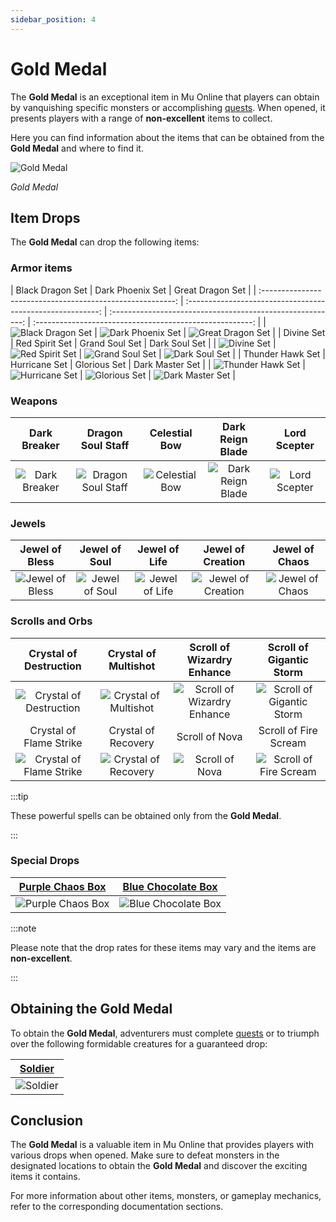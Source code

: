 ```yaml
---
sidebar_position: 4
---
```


# Gold Medal

The **Gold Medal** is an exceptional item in Mu Online that players can obtain by vanquishing specific monsters or accomplishing [quests](/gameplay-systems/quest-system). When opened, it presents players with a range of **non-excellent** items to collect.

Here you can find information about the items that can be obtained from the **Gold Medal** and where to find it.

![Gold Medal](/img/items/item-bags/gold-medal.png)

_Gold Medal_

## Item Drops

The **Gold Medal** can drop the following items:

### Armor items

|                      Black Dragon Set                      |                      Dark Phoenix Set                      |                      Great Dragon Set                      |
| :--------------------------------------------------------: | :--------------------------------------------------------: | :--------------------------------------------------------: | :------------------------------------------------------: |
| ![Black Dragon Set](/img/items/armors/dk/black-dragon.png) | ![Dark Phoenix Set](/img/items/armors/dk/dark-phoenix.png) | ![Great Dragon Set](/img/items/armors/dk/great-dragon.png) |
|                         Divine Set                         |                       Red Spirit Set                       |                       Grand Soul Set                       |                      Dark Soul Set                       |
|       ![Divine Set](/img/items/armors/fe/divine.png)       |   ![Red Spirit Set](/img/items/armors/fe/red-spirit.png)   |   ![Grand Soul Set](/img/items/armors/dw/grand-soul.png)   |   ![Dark Soul Set](/img/items/armors/dw/dark-soul.png)   |
|                      Thunder Hawk Set                      |                       Hurricane Set                        |                        Glorious Set                        |                     Dark Master Set                      |
| ![Thunder Hawk Set](/img/items/armors/mg/thunder-hawk.png) |    ![Hurricane Set](/img/items/armors/mg/hurricane.png)    |     ![Glorious Set](/img/items/armors/dl/glorious.png)     | ![Dark Master Set](/img/items/armors/dl/dark-master.png) |

### Weapons

|                    Dark Breaker                     |                       Dragon Soul Staff                       |                    Celestial Bow                    |                      Dark Reign Blade                       |                     Lord Scepter                      |
| :-------------------------------------------------: | :-----------------------------------------------------------: | :-------------------------------------------------: | :---------------------------------------------------------: | :---------------------------------------------------: |
| ![Dark Breaker](/img/items/swords/dark-breaker.png) | ![Dragon Soul Staff](/img/items/staffs/dragon-soul-staff.png) | ![Celestial Bow](/img/items/bows/celestial-bow.png) | ![Dark Reign Blade](/img/items/swords/dark-reign-blade.png) | ![Lord Scepter](/img/items/scepters/lord-scepter.png) |

### Jewels

|                 Jewel of Bless                 |                Jewel of Soul                 |                Jewel of Life                 |                  Jewel of Creation                   |                 Jewel of Chaos                 |
| :--------------------------------------------: | :------------------------------------------: | :------------------------------------------: | :--------------------------------------------------: | :--------------------------------------------: |
| ![Jewel of Bless](/img/items/jewels/bless.png) | ![Jewel of Soul](/img/items/jewels/soul.png) | ![Jewel of Life](/img/items/jewels/life.png) | ![Jewel of Creation](/img/items/jewels/creation.png) | ![Jewel of Chaos](/img/items/jewels/chaos.png) |

### Scrolls and Orbs

|                     Crystal of Destruction                      |                     Crystal of Multishot                     |                      Scroll of Wizardry Enhance                      |                      Scroll of Gigantic Storm                      |
| :-------------------------------------------------------------: | :----------------------------------------------------------: | :------------------------------------------------------------------: | :----------------------------------------------------------------: |
|  ![Crystal of Destruction](/img/items/scrolls-orbs/orb-dk.png)  | ![Crystal of Multishot ](/img/items/scrolls-orbs/orb-dk.png) | ![Scroll of Wizardry Enhance](/img/items/scrolls-orbs/scroll-dw.png) | ![Scroll of Gigantic Storm](/img/items/scrolls-orbs/scroll-dw.png) |
|                     Crystal of Flame Strike                     |                     Crystal of Recovery                      |                            Scroll of Nova                            |                       Scroll of Fire Scream                        |
| ![Crystal of Flame Strike ](/img/items/scrolls-orbs/orb-dk.png) |  ![Crystal of Recovery](/img/items/scrolls-orbs/orb-dk.png)  |      ![Scroll of Nova ](/img/items/scrolls-orbs/scroll-dw.png)       |  ![Scroll of Fire Scream ](/img/items/scrolls-orbs/scroll-dl.png)  |

:::tip

These powerful spells can be obtained only from the **Gold Medal**.

:::

### Special Drops

|   [Purple Chaos Box](/items/item-bags/misc/purple-chaos-box)    |   [Blue Chocolate Box](/items/item-bags/exc/blue-chocolate-box)    |
| :------------------------------------------------------------: | :----------------------------------------------------------------: |
| ![Purple Chaos Box](/img/items/item-bags/purple-chaos-box.png) | ![Blue Chocolate Box](/img/items/item-bags/blue-chocolate-box.png) |

:::note

Please note that the drop rates for these items may vary and the items are **non-excellent**.

:::

## Obtaining the Gold Medal

To obtain the **Gold Medal**, adventurers must complete [quests](/gameplay-systems/quest-system) or to triumph over the following formidable creatures for a guaranteed drop:

|     [Soldier](/special-monsters/others/soldier)      |
| :--------------------------------------------------: |
| ![Soldier](/img/monsters/special/others/soldier.jpg) |



## Conclusion

The **Gold Medal** is a valuable item in Mu Online that provides players with various drops when opened. Make sure to defeat monsters in the designated locations to obtain the **Gold Medal** and discover the exciting items it contains.

For more information about other items, monsters, or gameplay mechanics, refer to the corresponding documentation sections.
